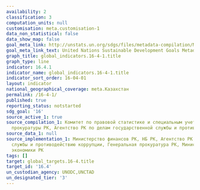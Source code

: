 ```yaml
---
availability: 2
classification: 3
computation_units: null
customisation: meta.customisation-1
data_non_statistical: false
data_show_map: false
goal_meta_link: http://unstats.un.org/sdgs/files/metadata-compilation/Metadata-Goal-16.pdf
goal_meta_link_text: United Nations Sustainable Development Goals Metadata (pdf 1361kB)
graph_title: global_indicators.16-4-1.title
graph_type: line
indicator: 16.4.1
indicator_name: global_indicators.16-4-1.title
indicator_sort_order: 16-04-01
layout: indicator
national_geographical_coverage: meta.Казахстан
permalink: /16-4-1/
published: true
reporting_status: notstarted
sdg_goal: '16'
source_active_1: true
source_compilation_1: Комитет по правовой статистике и специальным учетам Генеральной
  прокуратуры РК, Агентство РК по делам государственной службы и противодействию коррупции
source_data_1: null
source_implementation_1: Министерство финансов РК, НБ РК, Агентство РК по делам государственной
  службы и противодействию коррупции, Генеральная прокуратура РК, Министерство национальной
  экономики РК
tags: []
target: global_targets.16-4.title
target_id: '16.4'
un_custodian_agency: UNODC,UNCTAD
un_designated_tier: '3'
---
```

